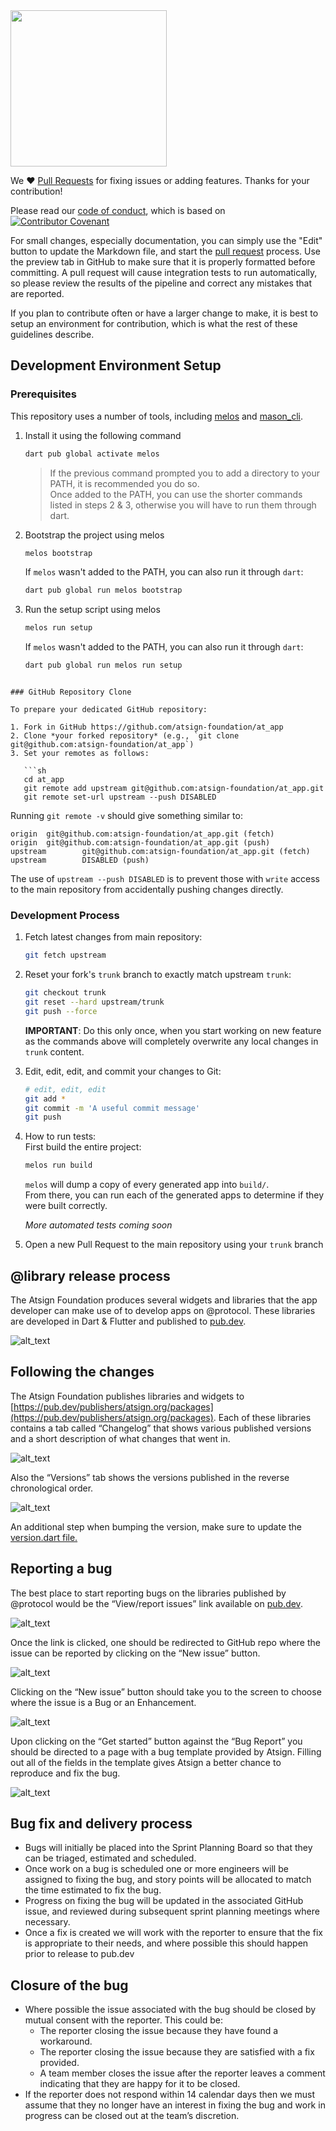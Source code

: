 <img width=250px src="https://atsign.dev/assets/img/@platform_logo_grey.svg?sanitize=true">

We :heart: [Pull Requests](https://help.github.com/articles/about-pull-requests/)
for fixing issues or adding features. Thanks for your contribution!

Please read our [code of conduct](code_of_conduct.md), which is based on
[![Contributor Covenant](https://img.shields.io/badge/Contributor%20Covenant-2.0-4baaaa.svg)](code_of_conduct.md)


For small changes, especially documentation, you can simply use the "Edit" button
to update the Markdown file, and start the
[pull request](https://help.github.com/articles/about-pull-requests/) process.
Use the preview tab in GitHub to make sure that it is properly
formatted before committing.
A pull request will cause integration tests to run automatically, so please review
the results of the pipeline and correct any mistakes that are reported.

If you plan to contribute often or have a larger change to make, it is best to
setup an environment for contribution, which is what the rest of these guidelines
describe.

## Development Environment Setup

### Prerequisites

This repository uses a number of tools, including [melos](https://pub.dev/packages/melos) and [mason_cli](https://pub.dev/packages/mason_cli).

1. Install it using the following command

   ```sh
   dart pub global activate melos
   ```

   > If the previous command prompted you to add a directory to your PATH, it is recommended you do so.  
   > Once added to the PATH, you can use the shorter commands listed in steps 2 & 3, otherwise you will have to run them through dart.

2. Bootstrap the project using melos
   ```sh
   melos bootstrap
   ```

   If `melos` wasn't added to the PATH, you can also run it through `dart`:
   ```sh
   dart pub global run melos bootstrap
   ```

3. Run the setup script using melos

   ```sh
   melos run setup
   ```

   If `melos` wasn't added to the PATH, you can also run it through `dart`:
   ```sh
   dart pub global run melos run setup
```

### GitHub Repository Clone

To prepare your dedicated GitHub repository:

1. Fork in GitHub https://github.com/atsign-foundation/at_app
2. Clone *your forked repository* (e.g., `git clone git@github.com:atsign-foundation/at_app`)
3. Set your remotes as follows:

   ```sh
   cd at_app
   git remote add upstream git@github.com:atsign-foundation/at_app.git
   git remote set-url upstream --push DISABLED
   ```

   Running `git remote -v` should give something similar to:

   ```text
   origin  git@github.com:atsign-foundation/at_app.git (fetch)
   origin  git@github.com:atsign-foundation/at_app.git (push)
   upstream        git@github.com:atsign-foundation/at_app.git (fetch)
   upstream        DISABLED (push)
   ```

   The use of `upstream --push DISABLED` is to prevent those
   with `write` access to the main repository from accidentally pushing changes
   directly.

### Development Process

1. Fetch latest changes from main repository:

   ```sh
   git fetch upstream
   ```

1. Reset your fork's `trunk` branch to exactly match upstream `trunk`:

   ```sh
   git checkout trunk
   git reset --hard upstream/trunk
   git push --force
   ```

   **IMPORTANT**: Do this only once, when you start working on new feature as
   the commands above will completely overwrite any local changes in `trunk` content.
1. Edit, edit, edit, and commit your changes to Git:

   ```sh
   # edit, edit, edit
   git add *
   git commit -m 'A useful commit message'
   git push
   ```

1. How to run tests:  
   First build the entire project:
   ```sh
   melos run build
   ```
   `melos` will dump a copy of every generated app into `build/`.  
   From there, you can run each of the generated apps to determine if they were built correctly.

   *More automated tests coming soon*

1. Open a new Pull Request to the main repository using your `trunk` branch

## @‎library release process

The Atsign Foundation produces several widgets and libraries that the app developer
can make use of to develop apps on @‎protocol. These libraries are developed in
Dart & Flutter and published to [pub.dev](https://pub.dev/publishers/atsign.org/packages).

![alt_text](images/image1.png "Version flow")

## Following the changes

The Atsign Foundation publishes libraries and widgets to
[https://pub.dev/publishers/atsign.org/packages](https://pub.dev/publishers/atsign.org/packages).
Each of these libraries contains a tab called “Changelog” that shows various
published versions and a short description of what changes that went in.

![alt_text](images/image2.png "Changelog screenshot")

Also the “Versions” tab shows the versions published in the reverse
chronological order.

![alt_text](images/image3.png "Versions screenshot")

An additional step when bumping the version, make sure to update the [version.dart file.](lib/src/version.dart)

## Reporting a bug

The best place to start reporting bugs on the libraries published by 
@‎protocol would be the “View/report issues” link available on
[pub.dev](https://pub.dev/publishers/atsign.org/packages).

![alt_text](images/image4.png "View/report issues highlight")

Once the link is clicked, one should be redirected to GitHub repo where the
issue can be reported by clicking on the “New issue” button.

![alt_text](images/image5.png "Issues list")

Clicking on the  “New issue” button should take you to the screen to choose
where the issue is a Bug or an Enhancement.

![alt_text](images/image6.png "Choose Bug report")

Upon clicking on the “Get started” button against the “Bug Report” you should
be directed to a page with a bug template provided by Atsign. Filling
out all of the fields in the template gives Atsign a better chance to
reproduce and fix the bug.

![alt_text](images/image7.png "Filling a Bug report")

## Bug fix and delivery process

* Bugs will initially be placed into the Sprint Planning Board so that they
can be triaged, estimated and scheduled.
* Once work on a bug is scheduled one or more engineers will be assigned to
fixing the bug, and story points will be allocated to match the time estimated
to fix the bug.
* Progress on fixing the bug will be updated in the associated GitHub issue,
and reviewed during subsequent sprint planning meetings where necessary.
* Once a fix is created we will work with the reporter to ensure that the fix
is appropriate to their needs, and where possible this should happen prior to
release to pub.dev

## Closure of the bug

* Where possible the issue associated with the bug should be closed by mutual
consent with the reporter. This could be:
    * The reporter closing the issue because they have found a workaround.
    * The reporter closing the issue because they are satisfied with a fix
    provided.
    * A team member closes the issue after the reporter leaves a comment
    indicating that they are happy for it to be closed.
* If the reporter does not respond within 14 calendar days then we must assume
that they no longer have an interest in fixing the bug and work in progress can
be closed out at the team’s discretion.